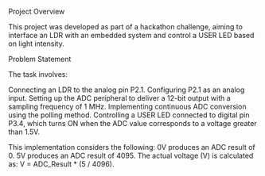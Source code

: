Project Overview


This project was developed as part of a hackathon challenge, aiming to interface an LDR with an embedded system and control a USER LED based on light intensity.

Problem Statement


The task involves:

Connecting an LDR to the analog pin P2.1.
Configuring P2.1 as an analog input.
Setting up the ADC peripheral to deliver a 12-bit output with a sampling frequency of 1 MHz.
Implementing continuous ADC conversion using the polling method.
Controlling a USER LED connected to digital pin P3.4, which turns ON when the ADC value corresponds to a voltage greater than 1.5V.

This implementation considers the following:
0V produces an ADC result of 0.
5V produces an ADC result of 4095.
The actual voltage (V) is calculated as:
V = ADC_Result * (5 / 4096).
